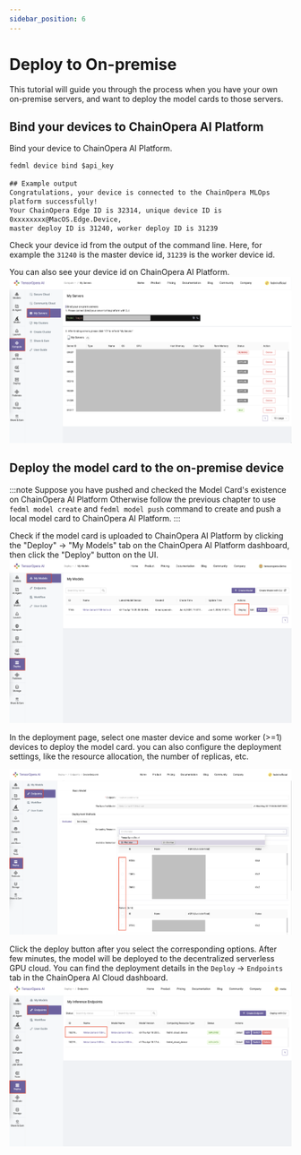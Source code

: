 ```yaml
---
sidebar_position: 6
---
```


# Deploy to On-premise

This tutorial will guide you through the process when you have your own on-premise servers, and want to deploy the model cards to those servers.

## Bind your devices to ChainOpera AI Platform

Bind your device to ChainOpera AI Platform.

```
fedml device bind $api_key

## Example output
Congratulations, your device is connected to the ChainOpera MLOps platform successfully!
Your ChainOpera Edge ID is 32314, unique device ID is 0xxxxxxxx@MacOS.Edge.Device,
master deploy ID is 31240, worker deploy ID is 31239
```

Check your device id from the output of the command line. Here, for example the `31240` is the master device id,
`31239` is the worker device id.

You can also see your device id on ChainOpera AI Platform.
![onPremiseDevice.png](pics%2FonPremiseDevice.png)

## Deploy the model card to the on-premise device

:::note
Suppose you have pushed and checked the Model Card's existence on ChainOpera AI Platform
Otherwise follow the previous chapter to use `fedml model create` and `fedml model push` command to create and push a local model card to ChainOpera AI Platform.
:::

Check if the model card is uploaded to ChainOpera AI Platform by clicking the "Deploy" -> "My Models" tab on the ChainOpera AI Platform dashboard, then click the "Deploy" button on the UI.
![CheckModelCard.png](pics%2FCheckModelCard.png)

In the deployment page, select one master device and some worker (>=1) devices to deploy the model card.
you can also configure the deployment settings, like the resource allocation, the number of replicas, etc.

![selectOnpremDev.png](pics%2FselectOnpremDev.png)

Click the deploy button after you select the corresponding options. After few minutes, the model will be deployed to the decentralized serverless GPU cloud. You can find the deployment details in the `Deploy` -> `Endpoints` tab in the ChainOpera AI Cloud dashboard.
![DeployFinished.png](pics%2Fpage1%2FDeployFinished.png)
